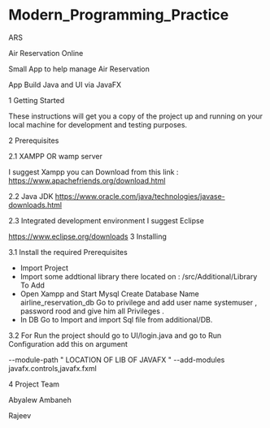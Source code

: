 # Modern_Programming_Practice

ARS

Air Reservation Online

Small App to help manage Air Reservation

App Build Java and UI via JavaFX

1 Getting Started

These instructions will get you a copy of the project up and running on your local machine for development and testing purposes.

2 Prerequisites

2.1 XAMPP OR wamp server 

I suggest Xampp you can Download from this link : 
https://www.apachefriends.org/download.html

2.2 Java JDK
https://www.oracle.com/java/technologies/javase-downloads.html

2.3 Integrated development environment I suggest Eclipse 

https://www.eclipse.org/downloads
3 Installing

3.1 Install the required Prerequisites

- Import Project 
- Import some addtional library there located on :
    /src/Additional/Library To Add
- Open Xampp and Start Mysql 
    Create Database Name airline_reservation_db 
    Go to privilege and add user name systemuser , password rood and give him all Privileges .
- In DB Go to Import and import Sql file from additional/DB.
    
3.2 For Run the project should go to UI/login.java and go to Run Configuration add this on argument

--module-path " LOCATION OF LIB OF JAVAFX " --add-modules javafx.controls,javafx.fxml

4 Project Team

Abyalew Ambaneh 

Rajeev 
